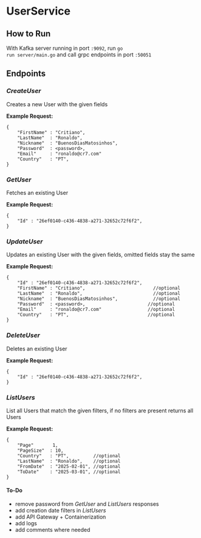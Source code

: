 # UserService

## How to Run

With Kafka server running in port <code>:9092</code>, run <code>go run server/main.go</code> and call grpc endpoints in port <code>:50051</code>

## Endpoints

### <em>CreateUser</em>
Creates a new User with the given fields <br>

<b>Example Request:</b>

    {
        "FirstName" : "Critiano",
        "LastName"  : "Ronaldo",
        "Nickname"  : "BuenosDiasMatosinhos",
        "Password"  : <password>,
        "Email"     : "ronaldo@cr7.com"
        "Country"   : "PT", 
    }

### <em>GetUser</em>
Fetches an existing User <br>

<b>Example Request:</b>

    {
        "Id" : "26ef0140-c436-4838-a271-32652c72f6f2",
    }

### <em>UpdateUser</em>
Updates an existing User with the given fields, omitted fields stay the same <br>

<b>Example Request:</b>
    
    {
        "Id" : "26ef0140-c436-4838-a271-32652c72f6f2",
        "FirstName" : "Critiano",                         //optional
        "LastName"  : "Ronaldo",                          //optional
        "Nickname"  : "BuenosDiasMatosinhos",             //optional
        "Password"  : <password>,                       //optional
        "Email"     : "ronaldo@cr7.com"                 //optional
        "Country"   : "PT",                             //optional
    }

### <em>DeleteUser</em>
Deletes an existing User <br>

<b>Example Request:</b>
    
    {
        "Id" : "26ef0140-c436-4838-a271-32652c72f6f2",
    }
    
### <em>ListUsers</em>
List all Users that match the given filters, if no filters are present returns all Users <br>

<b>Example Request:</b>

    {
        "Page"       1,
        "PageSize"  : 10,
        "Country"   : "PT",         //optional
        "LastName"  : "Ronaldo",    //optional
        "FromDate"  : "2025-02-01", //optional
        "ToDate"    : "2025-03-01", //optional
    }
    
#### To-Do
* remove password from <em>GetUser</em> and <em>ListUsers</em> responses
* add creation date filters in <em>ListUsers</em>
* add API Gateway + Containerization
* add logs
* add comments where needed